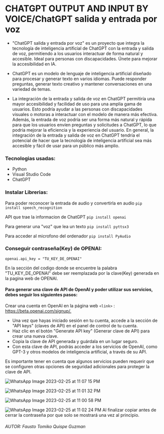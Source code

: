 # CHATGPT OUTPUT AND INPUT BY VOICE/ChatGPT salida y entrada por voz
- "ChatGPT salida y entrada por voz" es un proyecto que integra la tecnología de inteligencia artificial de ChatGPT con la entrada y salida de voz, permitiendo a los usuarios interactuar de forma natural y accesible. Ideal para personas con discapacidades. Únete para mejorar la accesibilidad en IA.

- ChatGPT es un modelo de lenguaje de inteligencia artificial diseñado para procesar y generar texto en varios idiomas. Puede responder preguntas, generar texto creativo y mantener conversaciones en una variedad de temas.

- La integración de la entrada y salida de voz en ChatGPT permitiría una mayor accesibilidad y facilidad de uso para una amplia gama de usuarios. Esto podría ayudar a las personas con discapacidades visuales o motoras a interactuar con el modelo de manera más efectiva. Además, la entrada de voz podría ser una forma más natural y rápida para que los usuarios envíen preguntas y solicitudes a ChatGPT, lo que podría mejorar la eficiencia y la experiencia del usuario. En general, la integración de la entrada y salida de voz en ChatGPT tendría el potencial de hacer que la tecnología de inteligencia artificial sea más accesible y fácil de usar para un público más amplio.

### Tecnologias usadas:
- Python
- Visual Studio Code
- ChatGPT

### Instalar Librerias:
Para poder reconocer la entrada de audio y convertirla en audio
`pip install speech_recognition`

API que trae la informacion de ChatGPT
`pip install openai`

Para generar una "voz" que lea un texto
`pip install pyttsx3`

Para acceder al microfono del ordenador
`pip install PyAudio`

### Conseguir contraseña(Key) de OPENAI:
`openai.api_key = "TU_KEY_DE_OPENAI"
`

En la sección del codigo donde se encuentre  la palabra "TU_KEY_DE_OPENAI" debe ser reemplazada por la clave(Key) generada en la pagina web de OPENAI.

#### Para generar una clave de API de OpenAI y poder utilizar sus servicios, debes seguir los siguientes pasos:

Crear una cuenta en OpenAI en la página web 
`<link>` : <https://beta.openai.com/signup/.>
- Una vez que hayas iniciado sesión en tu cuenta, accede a la sección de "API keys" (claves de API) en el panel de control de tu cuenta.
- Haz clic en el botón "Generate API key" (Generar clave de API) para crear una nueva clave.
- Copia la clave de API generada y guárdala en un lugar seguro.
- Con esta clave de API, podrás acceder a los servicios de OpenAI, como GPT-3 y otros modelos de inteligencia artificial, a través de su API.

Es importante tener en cuenta que algunos servicios pueden requerir que se configuren otras opciones de seguridad adicionales para proteger la clave de API.

![WhatsApp Image 2023-02-25 at 11 07 15 PM](https://user-images.githubusercontent.com/87513184/221391778-7e2f86da-1e75-4486-b72a-2107b0529488.jpeg)

![WhatsApp Image 2023-02-25 at 11 01 32 PM](https://user-images.githubusercontent.com/87513184/221391782-5e5c4b67-328c-43df-9fd8-b5776df31c37.jpeg)

![WhatsApp Image 2023-02-25 at 11 00 58 PM](https://user-images.githubusercontent.com/87513184/221391787-33a5f0d4-cc6a-4191-9b4f-b05bd241fb5c.jpeg)

![WhatsApp Image 2023-02-25 at 11 02 24 PM](https://user-images.githubusercontent.com/87513184/221391791-81f27a74-049e-48ff-aea0-edf1603cedae.jpeg)
Al finalizar copiar antes de cerrar la contraseña por que solo se mostrará una vez al principio.


###### AUTOR: Fausto Tomiko Quispe Guzman
